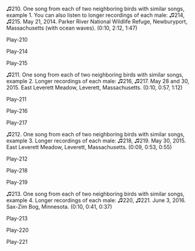 
♫210. One song from each of two neighboring birds with similar songs,
example 1. You can also listen to longer recordings of each male: ♫214,
♫215. May 21, 2014. Parker River National Wildlife Refuge, Newburyport,
Massachusetts (with ocean waves). (0:10, 2:12, 1:47)

Play-210

Play-214

Play-215

♫211. One song from each of two neighboring birds with similar songs,
example 2. Longer recordings of each male: ♫216, ♫217. May 28 and 30,
2015. East Leverett Meadow, Leverett, Massachusetts. (0:10, 0:57, 1:12)

Play-211

Play-216

Play-217

♫212. One song from each of two neighboring birds with similar songs,
example 3. Longer recordings of each male: ♫218, ♫219. May 30, 2015.
East Leverett Meadow, Leverett, Massachusetts. (0:09, 0:53, 0:55)

Play-212

Play-218

Play-219

♫213. One song from each of two neighboring birds with similar songs,
example 4. Longer recordings of each male: ♫220, ♫221. June 3, 2016.
Sax-Zim Bog, Minnesota. (0:10, 0:41, 0:37)

Play-213

Play-220

Play-221


